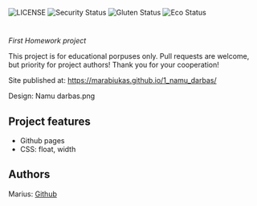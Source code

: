 ![LICENSE](https://img.shields.io/badge/license-MIT-blue.svg?style=flat-square)
![Security Status](https://img.shields.io/security-headers?label=Security&url=https%3A%2F%2Fgithub.com&style=flat-square)
![Gluten Status](https://img.shields.io/badge/Gluten-Free-green.svg)
![Eco Status](https://img.shields.io/badge/ECO-Friendly-green.svg)

# 

_First Homework project_

This project is for educational porpuses only. Pull requests are welcome, but priority for project authors! Thank you for your cooperation!

Site published at: https://marabiukas.github.io/1_namu_darbas/

Design: Namu darbas.png

## Project features

-   Github pages
-   CSS: float, width

## Authors

Marius: [Github](https://github.com/Marabiukas)